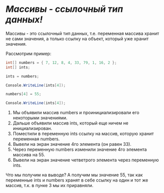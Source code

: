 # *Массивы - ссылочный тип данных!*

Массивы - это ссылочный тип данных, т.е. переменная массива хранит не сами значения, а только ссылку на объект, который уже хранит значения.

Рассмотрим пример:
```cs
int[] numbers = { 7, 12, 8, 4, 33, 79, 1, 16, 2 };
int[] ints;

ints = numbers;

Console.WriteLine(ints[4]);

numbers[4] = 55;

Console.WriteLine(ints[4]);
```

1. Мы объявили массив numbers и проинициализировали его некоторыми значениями.  
2. Дальше объявили массив ints, который еще ничем не инициализирован.
3. Поместили в переменную ints ссылку на массив, которую хранит переменная numbers.
4. Вывели на экран значение 4го элемента (он равен 33).
5. Через переменную numbers изменили значение 4го элемента массива на 55.
6. Вывели на экран значение четветрого элемента через переменную ints.

Что мы получим на выводе? А получим мы значение 55, так как переменные ints и numbers хранят в себе ссылку на один и тот же массив, т.к. в пунке 3 мы их приравняли.

